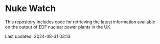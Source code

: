 # Nuke Watch

This repository includes code for retrieving the latest information available on the output of EDF nuclear power plants in the UK.

Last updated: 2024-08-31 03:13